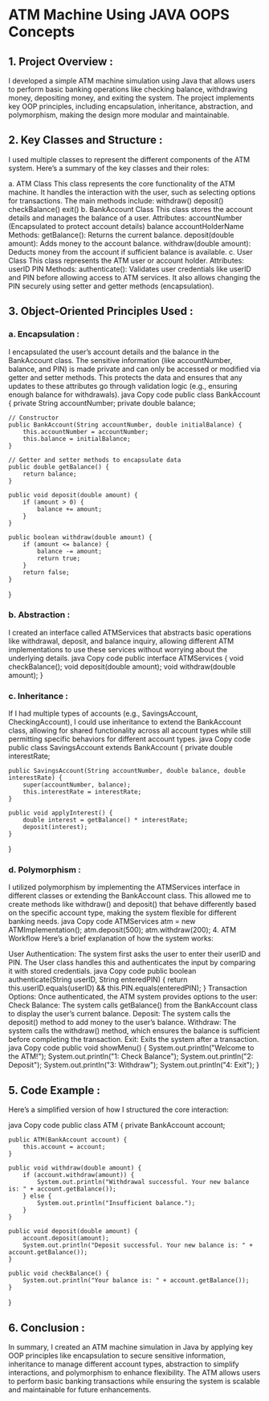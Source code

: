 # ATM Machine Using JAVA OOPS Concepts

## 1. Project Overview :
 
I developed a simple ATM machine simulation using Java that allows users to perform basic banking operations like checking balance, withdrawing money, depositing money, and exiting the system. The project implements key OOP principles, including encapsulation, inheritance, abstraction, and polymorphism, making the design more modular and maintainable.

## 2. Key Classes and Structure :

I used multiple classes to represent the different components of the ATM system. Here’s a summary of the key classes and their roles:

a. ATM Class
This class represents the core functionality of the ATM machine. It handles the interaction with the user, such as selecting options for transactions.
The main methods include:
withdraw()
deposit()
checkBalance()
exit()
b. BankAccount Class
This class stores the account details and manages the balance of a user.
Attributes:
accountNumber (Encapsulated to protect account details)
balance
accountHolderName
Methods:
getBalance(): Returns the current balance.
deposit(double amount): Adds money to the account balance.
withdraw(double amount): Deducts money from the account if sufficient balance is available.
c. User Class
This class represents the ATM user or account holder.
Attributes:
userID
PIN
Methods:
authenticate(): Validates user credentials like userID and PIN before allowing access to ATM services.
It also allows changing the PIN securely using setter and getter methods (encapsulation).

## 3. Object-Oriented Principles Used :

### a. Encapsulation :

I encapsulated the user’s account details and the balance in the BankAccount class. The sensitive information (like accountNumber, balance, and PIN) is made private and can only be accessed or modified via getter and setter methods. This protects the data and ensures that any updates to these attributes go through validation logic (e.g., ensuring enough balance for withdrawals).
java
Copy code
public class BankAccount {
    private String accountNumber;
    private double balance;

    // Constructor
    public BankAccount(String accountNumber, double initialBalance) {
        this.accountNumber = accountNumber;
        this.balance = initialBalance;
    }

    // Getter and setter methods to encapsulate data
    public double getBalance() {
        return balance;
    }

    public void deposit(double amount) {
        if (amount > 0) {
            balance += amount;
        }
    }

    public boolean withdraw(double amount) {
        if (amount <= balance) {
            balance -= amount;
            return true;
        }
        return false;
    }
}

### b. Abstraction :

I created an interface called ATMServices that abstracts basic operations like withdrawal, deposit, and balance inquiry, allowing different ATM implementations to use these services without worrying about the underlying details.
java
Copy code
public interface ATMServices {
    void checkBalance();
    void deposit(double amount);
    void withdraw(double amount);
}
### c. Inheritance :

If I had multiple types of accounts (e.g., SavingsAccount, CheckingAccount), I could use inheritance to extend the BankAccount class, allowing for shared functionality across all account types while still permitting specific behaviors for different account types.
java
Copy code
public class SavingsAccount extends BankAccount {
    private double interestRate;

    public SavingsAccount(String accountNumber, double balance, double interestRate) {
        super(accountNumber, balance);
        this.interestRate = interestRate;
    }

    public void applyInterest() {
        double interest = getBalance() * interestRate;
        deposit(interest);
    }
}

### d. Polymorphism :

I utilized polymorphism by implementing the ATMServices interface in different classes or extending the BankAccount class. This allowed me to create methods like withdraw() and deposit() that behave differently based on the specific account type, making the system flexible for different banking needs.
java
Copy code
ATMServices atm = new ATMImplementation();
atm.deposit(500);
atm.withdraw(200);
4. ATM Workflow
Here’s a brief explanation of how the system works:

User Authentication: The system first asks the user to enter their userID and PIN. The User class handles this and authenticates the input by comparing it with stored credentials.
java
Copy code
public boolean authenticate(String userID, String enteredPIN) {
    return this.userID.equals(userID) && this.PIN.equals(enteredPIN);
}
Transaction Options: Once authenticated, the ATM system provides options to the user:
Check Balance: The system calls getBalance() from the BankAccount class to display the user’s current balance.
Deposit: The system calls the deposit() method to add money to the user’s balance.
Withdraw: The system calls the withdraw() method, which ensures the balance is sufficient before completing the transaction.
Exit: Exits the system after a transaction.
java
Copy code
public void showMenu() {
    System.out.println("Welcome to the ATM!");
    System.out.println("1: Check Balance");
    System.out.println("2: Deposit");
    System.out.println("3: Withdraw");
    System.out.println("4: Exit");
}

## 5. Code Example :

Here’s a simplified version of how I structured the core interaction:

java
Copy code
public class ATM {
    private BankAccount account;

    public ATM(BankAccount account) {
        this.account = account;
    }

    public void withdraw(double amount) {
        if (account.withdraw(amount)) {
            System.out.println("Withdrawal successful. Your new balance is: " + account.getBalance());
        } else {
            System.out.println("Insufficient balance.");
        }
    }

    public void deposit(double amount) {
        account.deposit(amount);
        System.out.println("Deposit successful. Your new balance is: " + account.getBalance());
    }

    public void checkBalance() {
        System.out.println("Your balance is: " + account.getBalance());
    }
}

## 6. Conclusion : 

In summary, I created an ATM machine simulation in Java by applying key OOP principles like encapsulation to secure sensitive information, inheritance to manage different account types, abstraction to simplify interactions, and polymorphism to enhance flexibility. The ATM allows users to perform basic banking transactions while ensuring the system is scalable and maintainable for future enhancements.










